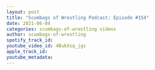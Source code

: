 ```yaml
---
layout: post
title: "Scumbags of Wrestling Podcast: Episode #154"
date: 2021-06-04
categories: scumbags-of-wrestling videos
author: scumbags-of-wrestling
spotify_track_id: 
youtube_video_id: 4BukXsq_jgs
apple_track_id: 
youtube_metadata: 
---
```

